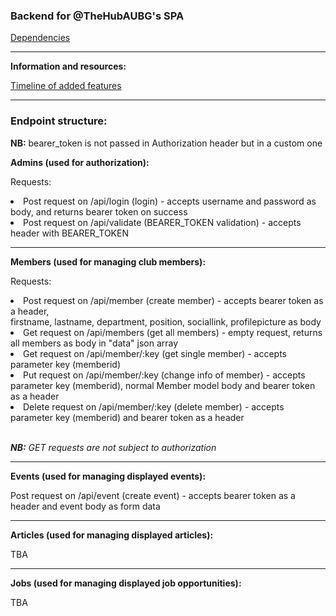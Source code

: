 <h3>Backend for @TheHubAUBG's SPA</h3>
<a href="https://github.com/asynchroza/Hub-Website-Backend/blob/main/go.mod"> Dependencies </a>
<hr/>
<p><strong>Information and resources: </strong></p>
<p><a href="https://github.com/asynchroza/Hub-Website-Backend/blob/main/tasks.txt">Timeline of added features</a></p>
<hr/>
<h3>Endpoint structure:</h3>
<p><strong>NB:</strong> bearer_token is not passed in Authorization header but in a custom one</p>
<p><strong>Admins (used for authorization): </p></strong>
<p>Requests: </p> 
<li> Post request on /api/login (login) - accepts username and password as body, and returns bearer token on success </li>
<li> Post request on /api/validate (BEARER_TOKEN validation) - accepts header with BEARER_TOKEN </li>
<hr/>
<p><strong>Members (used for managing club members):</p></strong>
<p>Requests:</p>
<li> Post request on /api/member (create member) - accepts bearer token as a header, <br/> firstname, lastname, department, position, sociallink, profilepicture as body </li>
<li> Get request on /api/members (get all members) - empty request, returns all members as body in "data" json array </li>
<li> Get request on /api/member/:key (get single member) - accepts parameter key (memberid)</li>
<li> Put request on /api/member/:key (change info of member) - accepts parameter key (memberid), normal Member model body and bearer token as a header</li>
<li> Delete request on /api/member/:key (delete member) - accepts parameter key (memberid) and bearer token as a header</li>
<br>
<p><em><strong>NB:</strong> GET requests are not subject to authorization</em></p>
<hr/>
<p><strong>Events (used for managing displayed events): </p></strong>
<p> Post request on /api/event (create event) - accepts bearer token as a header and event body as form data</p>
<hr/>
<p><strong>Articles (used for managing displayed articles): </p></strong>
<p> TBA </p>
<hr/>
<p><strong>Jobs (used for managing displayed job opportunities): </p></strong>
<p> TBA </p>
